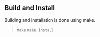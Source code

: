 Build and Install
---------------------------------------
Building and installation is done using make.

> `make`
> `make install`
